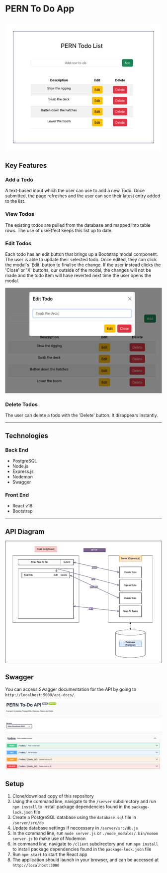 # PERN To Do App
![A screenshot of my app](/docs/readme_img_1.png)
---

## Key Features

### Add a Todo

A text-based input which the user can use to add a new Todo. Once submitted, the page refreshes and the user can see their latest entry added to the list.

### View Todos

The existing todos are pulled from the database and mapped into table rows. The use of useEffect keeps this list up to date. 

### Edit Todos

Each todo has an edit button that brings up a Bootstrap modal component. The user is able to update their selected todo. Once edited, they can click the modal's 'Edit' button to finalise the change. If the user instead clicks the 'Close' or 'X' buttons, our outside of the modal, the changes will not be made and the todo item will have reverted next time the user opens the modal.

![A screenshot showing the Edit modal](/docs/readme_img_2.png)

### Delete Todos

The user can delete a todo with the 'Delete' button. It disappears instantly.

---

## Technologies

### Back End

- PostgreSQL
- Node.js
- Express.js
- Nodemon
- Swagger

### Front End

- React v18
- Bootstrap

---

## API Diagram
![A diagram showing the way the front and back ends of the API interact with each other](/docs/readme_img_3.png)

## Swagger
You can access Swagger documentation for the API by going to `http://localhost:5000/api-docs/`.

![A screenshot of the Swagger documentation that accompanies this API](/docs/readme_img_4.png)

## Setup

1. Clone/download copy of this repository
2. Using the command line, navigate to the `/server` subdirectory and run `npm install` to install package dependencies found in the `package-lock.json` file
3. Create a PostgreSQL database using the `database.sql` file in `/server/src/db`
4. Update database settings if neccessary in `/server/src/db.js`
5. In the command line, run `node server.js` or `./node_modules/.bin/nomon server.js` to make use of Nodemon
6. In command line, navigate to `/client` subdirectory and run `npm install` to install package dependencies found in the `package-lock.json` file
7. Run `npm start` to start the React app
8. The application should launch in your browser, and can be accessed at `http://localhost:3000`

